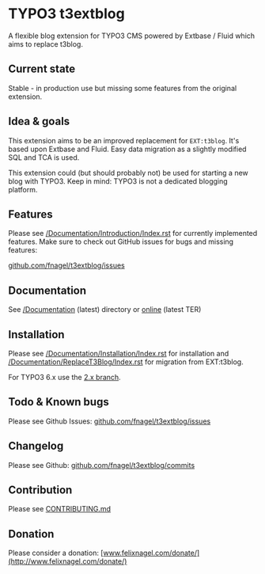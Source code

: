 TYPO3 t3extblog
===============

A flexible blog extension for TYPO3 CMS powered by Extbase / Fluid which aims to replace t3blog.


Current state
-------------
Stable - in production use but missing some features from the original extension.


Idea & goals
------------
This extension aims to be an improved replacement for `EXT:t3blog`. It's based upon Extbase and Fluid.
Easy data migration as a slightly modified SQL and TCA is used.

This extension could (but should probably not) be used for starting a new blog with TYPO3.
Keep in mind: TYPO3 is not a dedicated blogging platform.


Features
--------

Please see [/Documentation/Introduction/Index.rst](Documentation/Introduction/Index.rst) for currently implemented features.
Make sure to check out GitHub issues for bugs and missing features:

[github.com/fnagel/t3extblog/issues](https://github.com/fnagel/t3extblog/issues)



Documentation
-------------

See [/Documentation](Documentation) (latest) directory or [online](http://docs.typo3.org/typo3cms/extensions/t3extblog/) (latest TER)


Installation
------------

Please see [/Documentation/Installation/Index.rst](Documentation/Installation/Index.rst) for installation and 
[/Documentation/ReplaceT3Blog/Index.rst](Documentation/ReplaceT3Blog/Index.rst) for migration from EXT:t3blog.

For TYPO3 6.x use the [2.x branch](https://github.com/fnagel/t3extblog/tree/2.x).


Todo & Known bugs
-----------------

Please see Github Issues: [github.com/fnagel/t3extblog/issues](https://github.com/fnagel/t3extblog/issues)


Changelog
---------

Please see Github: [github.com/fnagel/t3extblog/commits](https://github.com/fnagel/t3extblog/commits)


Contribution
------------

Please see [CONTRIBUTING.md](CONTRIBUTING.md)


Donation
--------

Please consider a donation: [www.felixnagel.com/donate/](http://www.felixnagel.com/donate/)